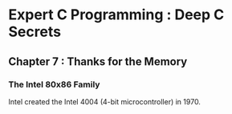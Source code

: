 Expert C Programming : Deep C Secrets
=====================================

Chapter 7 : Thanks for the Memory
---------------------------------

### The Intel 80x86 Family
Intel created the Intel 4004 (4-bit microcontroller) in 1970.
